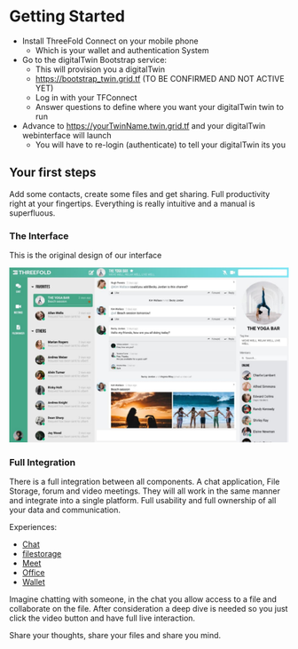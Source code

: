# Getting Started

- Install ThreeFold Connect on your mobile phone
  - Which is your wallet and authentication System
- Go to the digitalTwin Bootstrap service:
  - This will provision you a digitalTwin
  - https://bootstrap_twin.grid.tf (TO BE CONFIRMED AND NOT ACTIVE YET)
  - Log in with your TFConnect
  - Answer questions to define where you want your digitalTwin twin to run
- Advance to https://yourTwinName.twin.grid.tf and your digitalTwin webinterface will launch
  - You will have to re-login (authenticate) to tell your digitalTwin its you

## Your first steps

Add some contacts, create some files and get sharing. Full productivity right at your fingertips. Everything is really intuitive and a manual is superfluous.

### The Interface
This is the original design of our interface

![](img/interface.jpg)


### Full Integration
There is a full integration between all components. A chat application, File Storage, forum and video meetings. They will all work in the same manner and integrate into a single platform. Full usability and full ownership of all your data and communication.

Experiences:
- [Chat](threefold:chat)
- [filestorage](filestorage)
- [Meet](meet)
- [Office](office)
- [Wallet](wallet)

Imagine chatting with someone, in the chat you allow access to a file and collaborate on the file. After consideration a deep dive is needed so you just click the video button and have full live interaction.

Share your thoughts, share your files and share you mind.